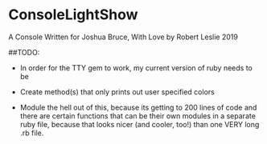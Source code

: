 # ConsoleLightShow
A Console Written for Joshua Bruce,
With Love by Robert Leslie
2019

##TODO: 
* In order for the TTY gem to work, my current version of ruby needs to be

* Create method(s) that only prints out user specified colors

* Module the hell out of this, because its getting to 200 lines of code and 
 there are certain functions that can be their own modules in a separate ruby
 file, because that looks nicer (and cooler, too!) than one VERY long .rb file.
